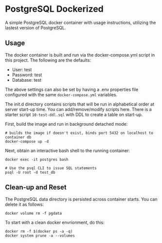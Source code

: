 # PostgreSQL Dockerized

A simple PostgreSQL docker container with usage instructions, utilizing the lastest version of PostgreSQL.

## Usage

The docker container is built and run via the docker-compose.yml script in this project. The following are the defaults:

- User: test
- Password: test
- Database: test

The above settings can also be set by having a .env properties file configured with the same `docker-compose.yml` variables.

The init.d directory contains scripts that will be run in alphabetical order at server start-up time. You can add/remove/modify scripts here. There is a starter script `10-test-ddl.sql` with DDL to create a table on start-up.

First, build the image and run in background detached mode:

```
# builds the image if doesn't exist, binds port 5432 on localhost to container db
docker-compose up -d
```

Next, obtain an interactive bash shell to the running container:

```
docker exec -it postgres bash

# Use the psql CLI to issue SQL statements
psql -U root -d test_db

```

## Clean-up and Reset

The PostgreSQL data directory is persisted across container starts. You can delete it as follows:

```
docker volume rm -f pgdata
```

To start with a clean docker envrionment, do this:

```
docker rm -f $(docker ps -a -q)
docker system prune -a --volumes
```
